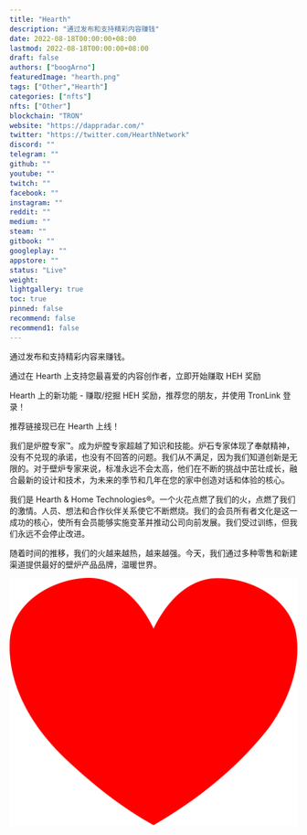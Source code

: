 ```yaml
---
title: "Hearth"
description: "通过发布和支持精彩内容赚钱"
date: 2022-08-18T00:00:00+08:00
lastmod: 2022-08-18T00:00:00+08:00
draft: false
authors: ["boogArno"]
featuredImage: "hearth.png"
tags: ["Other","Hearth"]
categories: ["nfts"]
nfts: ["Other"]
blockchain: "TRON"
website: "https://dappradar.com/"
twitter: "https://twitter.com/HearthNetwork"
discord: ""
telegram: ""
github: ""
youtube: ""
twitch: ""
facebook: ""
instagram: ""
reddit: ""
medium: ""
steam: ""
gitbook: ""
googleplay: ""
appstore: ""
status: "Live"
weight: 
lightgallery: true
toc: true
pinned: false
recommend: false
recommend1: false
---
```

通过发布和支持精彩内容来赚钱。

通过在 Hearth 上支持您最喜爱的内容创作者，立即开始赚取 HEH 奖励

Hearth 上的新功能 - 赚取/挖掘 HEH 奖励，推荐您的朋友，并使用 TronLink 登录！

推荐链接现已在 Hearth 上线！

我们是炉膛专家™。成为炉膛专家超越了知识和技能。炉石专家体现了奉献精神，没有不兑现的承诺，也没有不回答的问题。我们从不满足，因为我们知道创新是无限的。对于壁炉专家来说，标准永远不会太高，他们在不断的挑战中茁壮成长，融合最新的设计和技术，为未来的季节和几年在您的家中创造对话和体验的核心。

我们是 Hearth & Home Technologies®。一个火花点燃了我们的火，点燃了我们的激情。人员、想法和合作伙伴关系使它不断燃烧。我们的会员所有者文化是这一成功的核心，使所有会员能够实施变革并推动公司向前发展。我们受过训练，但我们永远不会停止改进。

随着时间的推移，我们的火越来越热，越来越强。今天，我们通过多种零售和新建渠道提供最好的壁炉产品品牌，温暖世界。



![1200px-Hearth-shape-drawing-1_nevit_090.svg](1200px-Hearth-shape-drawing-1_nevit_090.svg.png)